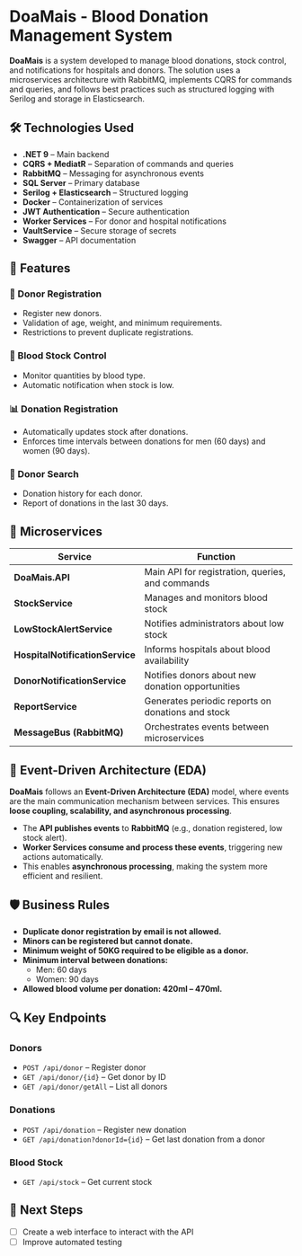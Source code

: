 # DoaMais - Blood Donation Management System

**DoaMais** is a system developed to manage blood donations, stock control, and notifications for hospitals and donors. The solution uses a microservices architecture with RabbitMQ, implements CQRS for commands and queries, and follows best practices such as structured logging with Serilog and storage in Elasticsearch.

## 🛠️ Technologies Used

- **.NET 9** – Main backend
- **CQRS + MediatR** – Separation of commands and queries
- **RabbitMQ** – Messaging for asynchronous events
- **SQL Server** – Primary database
- **Serilog + Elasticsearch** – Structured logging
- **Docker** – Containerization of services
- **JWT Authentication** – Secure authentication
- **Worker Services** – For donor and hospital notifications
- **VaultService** – Secure storage of secrets
- **Swagger** – API documentation

## 🌟 Features

### 👥 Donor Registration
- Register new donors.
- Validation of age, weight, and minimum requirements.
- Restrictions to prevent duplicate registrations.

### 💉 Blood Stock Control
- Monitor quantities by blood type.
- Automatic notification when stock is low.

### 📊 Donation Registration
- Automatically updates stock after donations.
- Enforces time intervals between donations for men (60 days) and women (90 days).

### 🔎 Donor Search
- Donation history for each donor.
- Report of donations in the last 30 days.

## 🔧 Microservices

| Service | Function |
|---------|----------|
| **DoaMais.API** | Main API for registration, queries, and commands |
| **StockService** | Manages and monitors blood stock |
| **LowStockAlertService** | Notifies administrators about low stock |
| **HospitalNotificationService** | Informs hospitals about blood availability |
| **DonorNotificationService** | Notifies donors about new donation opportunities |
| **ReportService** | Generates periodic reports on donations and stock |
| **MessageBus (RabbitMQ)** | Orchestrates events between microservices |

## 🔄 Event-Driven Architecture (EDA)

**DoaMais** follows an **Event-Driven Architecture (EDA)** model, where events are the main communication mechanism between services. This ensures **loose coupling, scalability, and asynchronous processing**.

- The **API publishes events** to **RabbitMQ** (e.g., donation registered, low stock alert).
- **Worker Services consume and process these events**, triggering new actions automatically.
- This enables **asynchronous processing**, making the system more efficient and resilient.

## 🛡️ Business Rules
- **Duplicate donor registration by email is not allowed.**
- **Minors can be registered but cannot donate.**
- **Minimum weight of 50KG required to be eligible as a donor.**
- **Minimum interval between donations:**
  - Men: 60 days  
  - Women: 90 days
- **Allowed blood volume per donation: 420ml – 470ml.**

## 🔍 Key Endpoints

### **Donors**
- `POST /api/donor` – Register donor
- `GET /api/donor/{id}` – Get donor by ID
- `GET /api/donor/getAll` – List all donors

### **Donations**
- `POST /api/donation` – Register new donation
- `GET /api/donation?donorId={id}` – Get last donation from a donor

### **Blood Stock**
- `GET /api/stock` – Get current stock

## 🎯 Next Steps
- [ ] Create a web interface to interact with the API  
- [ ] Improve automated testing
